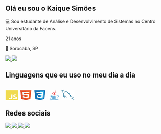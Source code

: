 ## Olá eu sou o Kaique Simões

💻 Sou estudante de Análise e Desenvolvimento de Sistemas no Centro Universitário da Facens.

21 anos

📍 Sorocaba, SP

<div>
  <a href="https://github.com/KaiqueSimoes">
    <img height="180em" src="https://github-readme-stats.vercel.app/api?username=KaiqueSimoes&icons=true&theme=dark&include_all_commits=true&count_private=true" />
  </a>
  <img height="180em" src="https://github-readme-stats.vercel.app/api/top-langs/?username=KaiqueSimoes&layout=compact&langs_count=16&theme=dark" />
</div>


## Linguagens que eu uso no meu dia a dia

<div style="display: inline-block;">
  <br>
  <img align="center" alt="Kaique-Js" height="30" width="40" src="https://raw.githubusercontent.com/devicons/devicon/master/icons/javascript/javascript-plain.svg" />
  <img align="center" alt="Kaique-HTML" height="30" width="40" src="https://raw.githubusercontent.com/devicons/devicon/master/icons/html5/html5-original.svg" />
  <img align="center" alt="Kaique-CSS" height="30" width="40" src="https://raw.githubusercontent.com/devicons/devicon/master/icons/css3/css3-original.svg" />
  <img align="center" alt="Kaique-Java" height="30" width="40" src="https://raw.githubusercontent.com/devicons/devicon/master/icons/java/java-original.svg" />
  <img align="center" alt="Kaique-MySQL" height="30" width="40" src="https://raw.githubusercontent.com/devicons/devicon/master/icons/mysql/mysql-original.svg" />
</div>


## Redes sociais

<div>
  <a href="https://instagram.com/ksimoes04" target="_blank">
    <img src="https://img.shields.io/badge/-Instagram-E4405F?style=for-the-badge&logo=instagram&logoColor=white" target="_blank" />
  </a>
  <a href="https://discord.gg/G9GPg5SA75" target="_blank">
    <img src="https://img.shields.io/badge/Discord-7289DA?style=for-the-badge&logo=discord&logoColor=white" target="_blank" />
  </a>
  <a href="mailto:kaiquesimoes2111@gmail.com" target="_blank">
    <img src="https://img.shields.io/badge/-Gmail-%23333?style=for-the-badge&logo=gmail&logoColor=white" target="_blank" />
  </a>
  <a href="https://www.linkedin.com/in/Kaique Simões" target="_blank">
    <img src="https://img.shields.io/badge/-LinkedIn-%230077B5?style=for-the-badge&logo=linkedin&logoColor=white" target="_blank" />
  </a>
</div>



